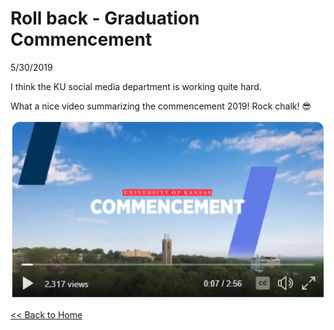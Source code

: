 # Roll back - Graduation Commencement

5/30/2019

I think the KU social media department is working quite hard.

What a nice video summarizing the commencement 2019! Rock chalk! :sunglasses:

[![KU Commencement](../img/commencement.png)](https://twitter.com/i/status/1134117008365293570
 "KU Commencement 2019 - Click to Watch!")

[<< Back to Home](../../../index.md)

